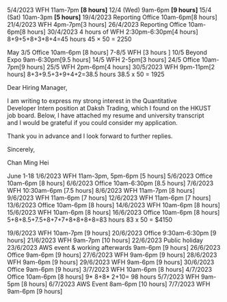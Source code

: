 5/4/2023 WFH 11am-7pm **[8 hours]**
12/4 (Wed) 9am-6pm **[9 hours]**
15/4 (Sat) 10am-3pm **[5 hours]**
19/4/2023 Reporting Office 10am-6pm[8 hours]
21/4/2023 WFH 4pm-7pm[3 hours]
26/4/2023 Reporting Office 10am-6pm[8 hours]
30/4/2023 4 hours of WFH 2:30pm-6:30pm[4 hours]
8+9+5+8+3+8+4=45 hours
45 $\times$ 50 = 2250

May
3/5 Office 10am-6pm [8 hours]
7-8/5 WFH [3 hours ]
10/5 Beyond Expo 9am-6:30pm[9.5 hours]
14/5 WFH 2-5pm[3 hours]
24/5 Office 10am-7pm[9 hours]
25/5 WFH 2pm-6pm[4 hours]
30/5/2023 WFH 9pm-11pm[2 hours]
8+3+9.5+3+9+4+2=38.5 hours
38.5 x 50 = 1925

Dear Hiring Manager,  
  
  
I am writing to express my strong interest in the Quantitative  
Developer Intern position at Daksh Trading, which I found on the HKUST  
job board. Below, I have attached my resume and university transcript  
and I would be grateful if you could consider my application.  
  
Thank you in advance and I look forward to further replies.  
  
  
Sincerely,  
  
Chan Ming Hei


June 1-18
1/6/2023 WFH 11am-3pm, 5pm-6pm [5 hours]
5/6/2023 Office 10am-6pm [8 hours]
6/6/2023 Office 10am-6:30pm [8.5 hours]
7/6/2023 WFH 10:30am-6pm [7.5 hours]
8/6/2023 WFH 11am-7pm [8 hours]
9/6/2023 WFH 11am-6pm [7 hours]
12/6/2023 WFH 11am-6pm [7 hours]
13/6/2023 Office 10am-6pm [8 hours]
14/6/2023 WFH 10am-6pm [8 hours]
15/6/2023 WFH 10am-6pm [8 hours]
16/6/2023 Office 10am-6pm [8 hours]
5+8+8.5+7.5+8+7+7+8+8+8+8=83 hours
83 x 50 = $4150

19/6/2023 WFH 10am-7pm [9 hours]
20/6/2023 Office 9:30am-6:30pm [9 hours]
21/6/2023 WFH 9am-7pm [10 hours]
22/6/2023 Public holiday
23/6/2023 AWS event & working afterwards 9am-6pm [9 hours]
26/6/2023 Office 9am-6pm [9 hours]
27/6/2023 WFH 9am-6pm [9 hours]
28/6/2023 WFH 9am-6pm [9 hours]
29/6/2023 WFH 9am-6pm [9 hours]
30/6/2023 Office 9am-6pm [9 hours]
3/7/2023 WFH 10am-6pm [8 hours]
4/7/2023 Office 10am-6pm [8 hours]
9\* 8+8\* 2+10= 98 hours
5/7/2023 WFH 9am-5pm [8 hours]
6/7/2023 AWS Event 8am-6pm [10 hours]
7/7/2023 WFH 9am-6pm [9 hours]